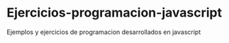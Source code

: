 # Ejercicios-programacion-javascript
Ejemplos y ejercicios de programacion desarrollados en javascript
